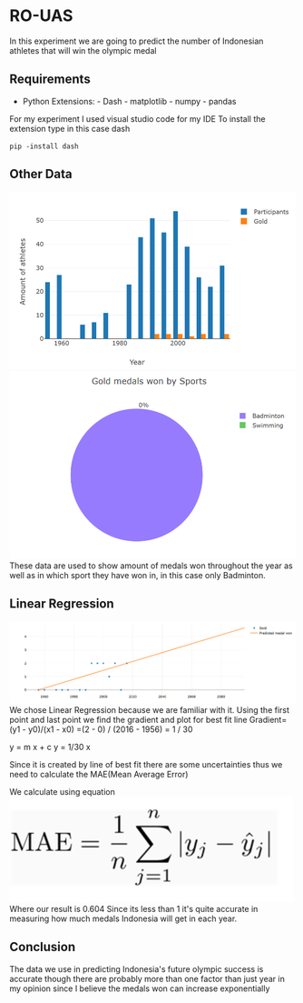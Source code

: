 # RO-UAS

In this experiment we are going to predict the number of Indonesian athletes that will win the olympic medal
## Requirements
- Python
        Extensions:
        - Dash
        - matplotlib
        - numpy
        - pandas

For my experiment I used visual studio code for my IDE 
To install the extension type in this case dash
```
pip -install dash
```
## Other Data
![Particpant](part.png)
![Pie](pie.PNG)
These data are used to show amount of medals won throughout the year as well as in which sport they have won in, in this case only Badminton.

## Linear Regression

![Linear](le.PNG)
We chose Linear Regression because we are familiar with it. Using the first point and last point we find the gradient and plot for best fit line
Gradient=(y1 - y0)/(x1 - x0)
        =(2  - 0) / (2016 - 1956)
        = 1 / 30
        
y = m x + c
y = 1/30 x 

Since it is created by line of best fit there are some uncertainties thus we need to calculate the MAE(Mean Average Error)

We calculate using equation 
![MAE](we.png)
Where our result is
0.604
Since its less than 1 it's quite accurate in measuring how much medals Indonesia will
get in each year. 

## Conclusion

The data we use in predicting Indonesia's future olympic success is accurate
though there are probably more than one factor than just year in my opinion since I believe the medals won can increase exponentially
